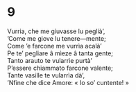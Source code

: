 # 9  
  
Vurria, che me giuvasse lu peglià’,  
’Come me giove lu tenere—mente;  
Come ’e farcone me vurrìa acalà’  
Pe te’ pegliare â mìeze â tanta gente;  
Tanto arauto te vularrìe purtà’  
P’essere chiammato farcone valente;  
Tante vasille te vularrìa dà’,  
’Nfine che dice Amore: « Io so’ cuntente! »
